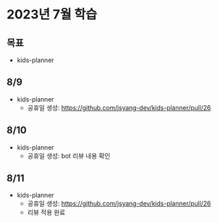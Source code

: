 # 2023년 7월 학습

## 목표

- kids-planner

## 8/9

- kids-planner
  - 공휴일 생성: <https://github.com/jsyang-dev/kids-planner/pull/26>

## 8/10

- kids-planner
  - 공휴일 생성: bot 리뷰 내용 확인

## 8/11

- kids-planner
  - 공휴일 생성: <https://github.com/jsyang-dev/kids-planner/pull/26>
  - 리뷰 적용 완료
  
